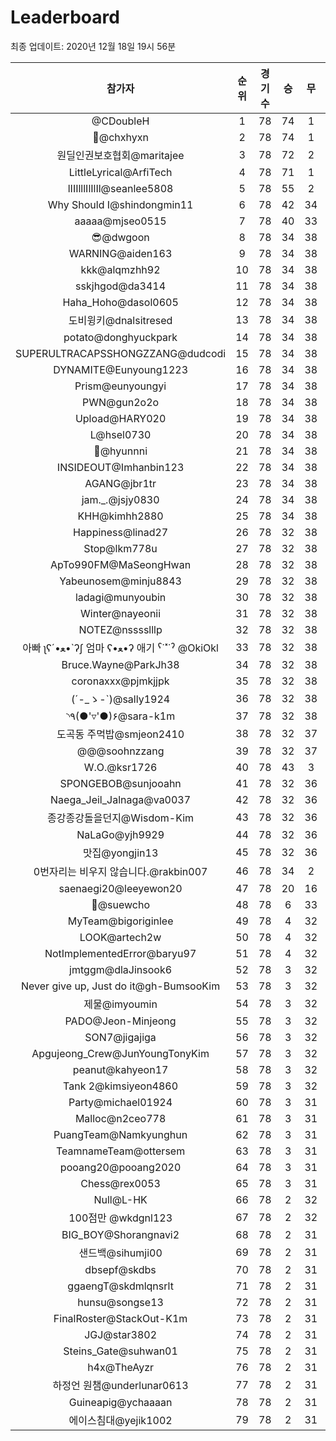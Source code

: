 # Leaderboard
최종 업데이트: 2020년 12월 18일 19시 56분




| 참가자 | 순위 | 경기수 | 승 | 무 | 패 | 승점 |
|:---:|:---:|:---:|:---:|:---:|:---:|:---:|
| @CDoubleH | 1 | 78 | 74 | 1 | 3 | 223 |
| 👑@chxhyxn | 2 | 78 | 74 | 1 | 3 | 223 |
| 원딜인권보호협회@maritajee | 3 | 78 | 72 | 2 | 4 | 218 |
| LittleLyrical@ArfiTech | 4 | 78 | 71 | 1 | 6 | 214 |
| lIIIlllIlIlIl@seanlee5808 | 5 | 78 | 55 | 2 | 21 | 167 |
| Why Should I@shindongmin11 | 6 | 78 | 42 | 34 | 2 | 160 |
| aaaaa@mjseo0515 | 7 | 78 | 40 | 33 | 5 | 153 |
| 😎@dwgoon | 8 | 78 | 34 | 38 | 6 | 140 |
| WARNING@aiden163 | 9 | 78 | 34 | 38 | 6 | 140 |
| kkk@alqmzhh92 | 10 | 78 | 34 | 38 | 6 | 140 |
| sskjhgod@da3414 | 11 | 78 | 34 | 38 | 6 | 140 |
| Haha_Hoho@dasol0605 | 12 | 78 | 34 | 38 | 6 | 140 |
| 도비윙키@dnalsitresed | 13 | 78 | 34 | 38 | 6 | 140 |
| potato@donghyuckpark | 14 | 78 | 34 | 38 | 6 | 140 |
| SUPERULTRACAPSSHONGZZANG@dudcodi | 15 | 78 | 34 | 38 | 6 | 140 |
| DYNAMITE@Eunyoung1223 | 16 | 78 | 34 | 38 | 6 | 140 |
| Prism@eunyoungyi | 17 | 78 | 34 | 38 | 6 | 140 |
| PWN@gun2o2o | 18 | 78 | 34 | 38 | 6 | 140 |
| Upload@HARY020 | 19 | 78 | 34 | 38 | 6 | 140 |
| L@hsel0730 | 20 | 78 | 34 | 38 | 6 | 140 |
| 🐻@hyunnni | 21 | 78 | 34 | 38 | 6 | 140 |
| INSIDEOUT@Imhanbin123 | 22 | 78 | 34 | 38 | 6 | 140 |
| AGANG@jbr1tr | 23 | 78 | 34 | 38 | 6 | 140 |
| jam._.@jsjy0830 | 24 | 78 | 34 | 38 | 6 | 140 |
| KHH@kimhh2880 | 25 | 78 | 34 | 38 | 6 | 140 |
| Happiness@linad27 | 26 | 78 | 32 | 38 | 8 | 134 |
| Stop@lkm778u | 27 | 78 | 32 | 38 | 8 | 134 |
| ApTo990FM@MaSeongHwan | 28 | 78 | 32 | 38 | 8 | 134 |
| Yabeunosem@minju8843 | 29 | 78 | 32 | 38 | 8 | 134 |
| ladagi@munyoubin | 30 | 78 | 32 | 38 | 8 | 134 |
| Winter@nayeonii | 31 | 78 | 32 | 38 | 8 | 134 |
| NOTEZ@nsssslllp | 32 | 78 | 32 | 38 | 8 | 134 |
|  아빠  ʅʕ´•ﻌ•`ʔʃ  엄마 ʕ•ﻌ•ʔ 애기 ˁ˙˟˙ˀ @OkiOkl | 33 | 78 | 32 | 38 | 8 | 134 |
| Bruce.Wayne@ParkJh38 | 34 | 78 | 32 | 38 | 8 | 134 |
| coronaxxx@pjmkjjpk | 35 | 78 | 32 | 38 | 8 | 134 |
| (´-_ゝ-`)@sally1924 | 36 | 78 | 32 | 38 | 8 | 134 |
| ◝٩(●'▿'●)۶@sara-k1m | 37 | 78 | 32 | 38 | 8 | 134 |
| 도곡동 주먹밥@smjeon2410 | 38 | 78 | 32 | 37 | 9 | 133 |
| @@@soohnzzang | 39 | 78 | 32 | 37 | 9 | 133 |
| W.O.@ksr1726 | 40 | 78 | 43 | 3 | 32 | 132 |
| SPONGEBOB@sunjooahn | 41 | 78 | 32 | 36 | 10 | 132 |
| Naega_Jeil_Jalnaga@va0037 | 42 | 78 | 32 | 36 | 10 | 132 |
| 종강종강돌을던지@Wisdom-Kim | 43 | 78 | 32 | 36 | 10 | 132 |
| NaLaGo@yjh9929 | 44 | 78 | 32 | 36 | 10 | 132 |
| 맛집@yongjin13 | 45 | 78 | 32 | 36 | 10 | 132 |
| 0번자리는 비우지 않습니다.@rakbin007 | 46 | 78 | 34 | 2 | 42 | 104 |
| saenaegi20@leeyewon20 | 47 | 78 | 20 | 16 | 42 | 76 |
| 👏@suewcho | 48 | 78 | 6 | 33 | 39 | 51 |
| MyTeam@bigoriginlee | 49 | 78 | 4 | 32 | 42 | 44 |
| LOOK@artech2w | 50 | 78 | 4 | 32 | 42 | 44 |
| NotImplementedError@baryu97 | 51 | 78 | 4 | 32 | 42 | 44 |
| jmtggm@dlaJinsook6 | 52 | 78 | 3 | 32 | 43 | 41 |
| Never give up, Just do it@gh-BumsooKim | 53 | 78 | 3 | 32 | 43 | 41 |
| 제물@imyoumin | 54 | 78 | 3 | 32 | 43 | 41 |
| PADO@Jeon-Minjeong | 55 | 78 | 3 | 32 | 43 | 41 |
| SON7@jigajiga | 56 | 78 | 3 | 32 | 43 | 41 |
| Apgujeong_Crew@JunYoungTonyKim | 57 | 78 | 3 | 32 | 43 | 41 |
| peanut@kahyeon17 | 58 | 78 | 3 | 32 | 43 | 41 |
| Tank 2@kimsiyeon4860 | 59 | 78 | 3 | 32 | 43 | 41 |
| Party@michael01924 | 60 | 78 | 3 | 31 | 44 | 40 |
| Malloc@n2ceo778 | 61 | 78 | 3 | 31 | 44 | 40 |
| PuangTeam@Namkyunghun | 62 | 78 | 3 | 31 | 44 | 40 |
| TeamnameTeam@ottersem | 63 | 78 | 3 | 31 | 44 | 40 |
| pooang20@pooang2020 | 64 | 78 | 3 | 31 | 44 | 40 |
| Chess@rex0053 | 65 | 78 | 3 | 31 | 44 | 40 |
| Null@L-HK | 66 | 78 | 2 | 32 | 44 | 38 |
| 100점만 @wkdgnl123 | 67 | 78 | 2 | 32 | 44 | 38 |
| BIG_BOY@Shorangnavi2 | 68 | 78 | 2 | 31 | 45 | 37 |
| 샌드백@sihumji00 | 69 | 78 | 2 | 31 | 45 | 37 |
| dbsepf@skdbs | 70 | 78 | 2 | 31 | 45 | 37 |
| ggaengT@skdmlqnsrlt | 71 | 78 | 2 | 31 | 45 | 37 |
| hunsu@songse13 | 72 | 78 | 2 | 31 | 45 | 37 |
| FinalRoster@StackOut-K1m | 73 | 78 | 2 | 31 | 45 | 37 |
| JGJ@star3802 | 74 | 78 | 2 | 31 | 45 | 37 |
| Steins_Gate@suhwan01 | 75 | 78 | 2 | 31 | 45 | 37 |
| h4x@TheAyzr | 76 | 78 | 2 | 31 | 45 | 37 |
| 하정언 원챔@underlunar0613 | 77 | 78 | 2 | 31 | 45 | 37 |
| Guineapig@ychaaaan | 78 | 78 | 2 | 31 | 45 | 37 |
| 에이스침대@yejik1002 | 79 | 78 | 2 | 31 | 45 | 37 |